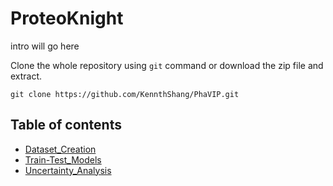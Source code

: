 # ProteoKnight
intro will go here

Clone the whole repository using `git` command or download the zip file and extract.

```shell
git clone https://github.com/KennthShang/PhaVIP.git
```

## Table of contents

* [Dataset_Creation](https://github.com/eniac00/ProteoKnight/tree/main/Dataset_Creation)
* [Train-Test_Models](https://github.com/eniac00/ProteoKnight/tree/main/Train-Test_Models)
* [Uncertainty_Analysis](https://github.com/eniac00/ProteoKnight/tree/main/Uncertainty_Analysis)

